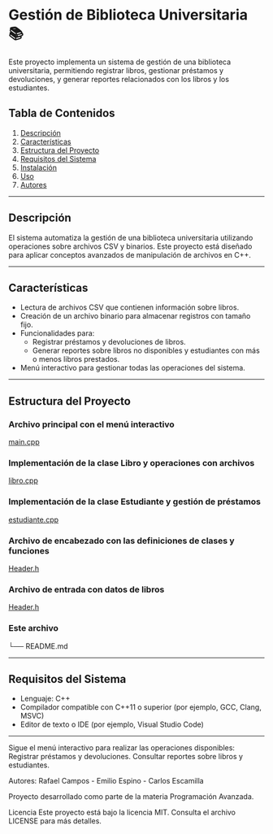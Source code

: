 # Gestión de Biblioteca Universitaria 📚

Este proyecto implementa un sistema de gestión de una biblioteca universitaria, permitiendo registrar libros, gestionar préstamos y devoluciones, y generar reportes relacionados con los libros y los estudiantes.

## Tabla de Contenidos
1. [Descripción](#descripción)
2. [Características](#características)
3. [Estructura del Proyecto](#estructura-del-proyecto)
4. [Requisitos del Sistema](#requisitos-del-sistema)
5. [Instalación](#instalación)
6. [Uso](#uso)
7. [Autores](#autores)

---

## Descripción
El sistema automatiza la gestión de una biblioteca universitaria utilizando operaciones sobre archivos CSV y binarios. Este proyecto está diseñado para aplicar conceptos avanzados de manipulación de archivos en C++.

---

## Características
- Lectura de archivos CSV que contienen información sobre libros.
- Creación de un archivo binario para almacenar registros con tamaño fijo.
- Funcionalidades para:
  - Registrar préstamos y devoluciones de libros.
  - Generar reportes sobre libros no disponibles y estudiantes con más o menos libros prestados.
- Menú interactivo para gestionar todas las operaciones del sistema.

---

## Estructura del Proyecto

### Archivo principal con el menú interactivo
[main.cpp](/Proyecto_biblioteca/main_proyecto.cpp)

### Implementación de la clase Libro y operaciones con archivos 
[libro.cpp](/Proyecto_biblioteca/libro_proyecto.cpp)

### Implementación de la clase Estudiante y gestión de préstamos
[estudiante.cpp](/Proyecto_biblioteca/estudiante_proyecto.cpp)

### Archivo de encabezado con las definiciones de clases y funciones
[Header.h](/Proyecto_biblioteca/Header.h)

### Archivo de entrada con datos de libros
[Header.h](/Proyecto_biblioteca/best-selling-books.csv)

### Este archivo
└── README.md 


---

## Requisitos del Sistema
- Lenguaje: C++
- Compilador compatible con C++11 o superior (por ejemplo, GCC, Clang, MSVC)
- Editor de texto o IDE (por ejemplo, Visual Studio Code)

---

Sigue el menú interactivo para realizar las operaciones disponibles:
Registrar préstamos y devoluciones.
Consultar reportes sobre libros y estudiantes.


Autores: 
Rafael Campos - 
Emilio Espino - 
Carlos Escamilla


Proyecto desarrollado como parte de la materia Programación Avanzada.


Licencia
Este proyecto está bajo la licencia MIT. Consulta el archivo LICENSE para más detalles.
